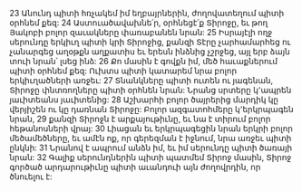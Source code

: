 23 Անունդ պիտի հռչակեմ իմ եղբայրներին,
ժողովատեղում պիտի օրհնեմ քեզ:
24 Աստուածավախնե՛ր, օրհնեցէ՛ք Տիրոջը,
եւ թող Յակոբի բոլոր զաւակները փառաբանեն նրան:
25 Իսրայէլի ողջ սերունդը երկիւղ պիտի կրի Տիրոջից,
քանզի Տէրը չարհամարհեց ու չանարգեց աղօթքն աղքատիս եւ երեսն ինձնից չշրջեց,
այլ երբ ձայն տուի նրան՝ լսեց ինձ:
26 Քո մասին է գովքն իմ,
մեծ հաւաքներում պիտի օրհնեմ քեզ:
Ուխտս պիտի կատարեմ նրա բոլոր երկիւղածների առջեւ:
27 Տնանկները պիտի ուտեն ու յագենան,
Տիրոջը փնտռողները պիտի օրհնեն նրան:
Նրանց սրտերը կ՚ապրեն յաւիտեանս յաւիտենից:
28 Աշխարհի բոլոր ծայրերից մարդիկ կը վերյիշեն ու կը դառնան Տիրոջը:
Բոլոր ազգատոհմերը կ՚երկրպագեն նրան,
29 քանզի Տիրոջն է արքայութիւնը,
եւ նա է տիրում բոլոր հեթանոսների վրայ:
30 Լիացան եւ երկրպագեցին նրան երկրի բոլոր մեծամեծները,
եւ ամէն ոք, որ գերեզման է իջնում, նրա առջեւ պիտի ընկնի:
31 Նրանով է ապրում անձն իմ,
եւ իմ սերունդը պիտի ծառայի նրան:
32 Գալիք սերունդներին պիտի պատմեմ Տիրոջ մասին,
Տիրոջ գործած արդարութիւնը պիտի աւանդուի
այն ժողովրդին, որ ծնուելու է:
